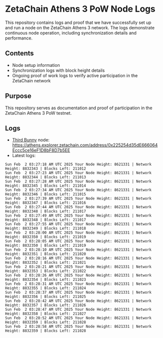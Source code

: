 # ZetaChain Athens 3 PoW Node Logs
This repository contains logs and proof that we have successfully set up and run a node on the ZetaChain Athens 3 network. The logs demonstrate continuous node operation, including synchronization details and performance.

## Contents
- Node setup information
- Synchronization logs with block height details
- Ongoing proof of work logs to verify active participation in the ZetaChain network

## Purpose
This repository serves as documentation and proof of participation in the ZetaChain Athens 3 PoW testnet.

## Logs

- [Third Bunny](https://thirdbunny.xyz/) node: https://athens.explorer.zetachain.com/address/0x225254d35dE666064Eccc5ce16eF1D8bF8D7b5EE
- Latest logs:
```
Sun Feb  2 03:27:18 AM UTC 2025 Your Node Height: 8621331 | Network Height: 8832343 | Blocks Left: 211012
Sun Feb  2 03:27:23 AM UTC 2025 Your Node Height: 8621331 | Network Height: 8832344 | Blocks Left: 211013
Sun Feb  2 03:27:28 AM UTC 2025 Your Node Height: 8621331 | Network Height: 8832345 | Blocks Left: 211014
Sun Feb  2 03:27:34 AM UTC 2025 Your Node Height: 8621331 | Network Height: 8832346 | Blocks Left: 211015
Sun Feb  2 03:27:39 AM UTC 2025 Your Node Height: 8621331 | Network Height: 8832347 | Blocks Left: 211016
Sun Feb  2 03:27:44 AM UTC 2025 Your Node Height: 8621331 | Network Height: 8832348 | Blocks Left: 211017
Sun Feb  2 03:27:49 AM UTC 2025 Your Node Height: 8621331 | Network Height: 8832348 | Blocks Left: 211017
Sun Feb  2 03:27:55 AM UTC 2025 Your Node Height: 8621331 | Network Height: 8832349 | Blocks Left: 211018
Sun Feb  2 03:28:00 AM UTC 2025 Your Node Height: 8621331 | Network Height: 8832350 | Blocks Left: 211019
Sun Feb  2 03:28:05 AM UTC 2025 Your Node Height: 8621331 | Network Height: 8832350 | Blocks Left: 211019
Sun Feb  2 03:28:10 AM UTC 2025 Your Node Height: 8621331 | Network Height: 8832351 | Blocks Left: 211020
Sun Feb  2 03:28:16 AM UTC 2025 Your Node Height: 8621331 | Network Height: 8832352 | Blocks Left: 211021
Sun Feb  2 03:28:21 AM UTC 2025 Your Node Height: 8621331 | Network Height: 8832353 | Blocks Left: 211022
Sun Feb  2 03:28:26 AM UTC 2025 Your Node Height: 8621331 | Network Height: 8832354 | Blocks Left: 211023
Sun Feb  2 03:28:31 AM UTC 2025 Your Node Height: 8621331 | Network Height: 8832355 | Blocks Left: 211024
Sun Feb  2 03:28:37 AM UTC 2025 Your Node Height: 8621331 | Network Height: 8832356 | Blocks Left: 211025
Sun Feb  2 03:28:42 AM UTC 2025 Your Node Height: 8621331 | Network Height: 8832357 | Blocks Left: 211026
Sun Feb  2 03:28:47 AM UTC 2025 Your Node Height: 8621331 | Network Height: 8832358 | Blocks Left: 211027
Sun Feb  2 03:28:52 AM UTC 2025 Your Node Height: 8621331 | Network Height: 8832359 | Blocks Left: 211028
Sun Feb  2 03:28:58 AM UTC 2025 Your Node Height: 8621331 | Network Height: 8832359 | Blocks Left: 211028
```
